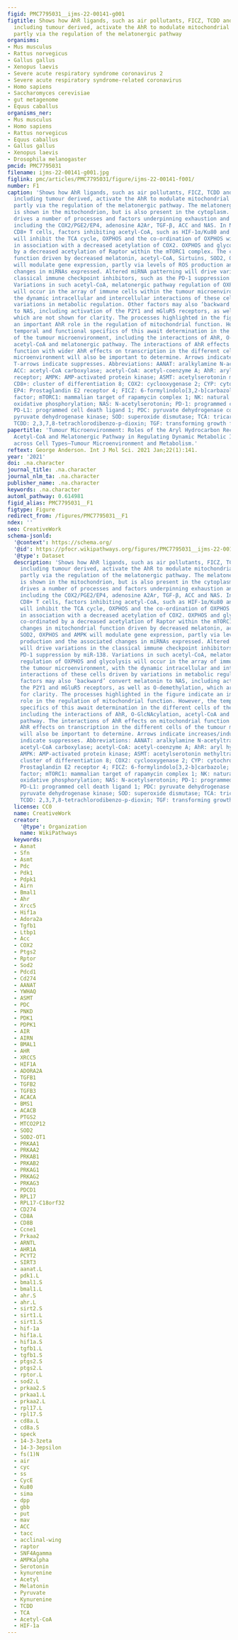 ```yaml
---
figid: PMC7795031__ijms-22-00141-g001
figtitle: Shows how AhR ligands, such as air pollutants, FICZ, TCDD and kynurenine,
  including tumour derived, activate the AhR to modulate mitochondrial metabolism,
  partly via the regulation of the melatonergic pathway
organisms:
- Mus musculus
- Rattus norvegicus
- Gallus gallus
- Xenopus laevis
- Severe acute respiratory syndrome coronavirus 2
- Severe acute respiratory syndrome-related coronavirus
- Homo sapiens
- Saccharomyces cerevisiae
- gut metagenome
- Equus caballus
organisms_ner:
- Mus musculus
- Homo sapiens
- Rattus norvegicus
- Equus caballus
- Gallus gallus
- Xenopus laevis
- Drosophila melanogaster
pmcid: PMC7795031
filename: ijms-22-00141-g001.jpg
figlink: pmc/articles/PMC7795031/figure/ijms-22-00141-f001/
number: F1
caption: 'Shows how AhR ligands, such as air pollutants, FICZ, TCDD and kynurenine,
  including tumour derived, activate the AhR to modulate mitochondrial metabolism,
  partly via the regulation of the melatonergic pathway. The melatonergic pathway
  is shown in the mitochondrion, but is also present in the cytoplasm. AhR activation
  drives a number of processes and factors underpinning exhaustion and tumour survival,
  including the COX2/PGE2/EP4, adenosine A2Ar, TGF-β, ACC and NAS. In NK cells and
  CD8+ T cells, factors inhibiting acetyl-CoA, such as HIF-1α/Ku80 and PDK1 inducers,
  will inhibit the TCA cycle, OXPHOS and the co-ordination of OXPHOS with glycolysis,
  in association with a decreased acetylation of COX2. OXPHOS and glycolysis are co-ordinated
  by a decreased acetylation of Raptor within the mTORC1 complex. The changes in mitochondrial
  function driven by decreased melatonin, acetyl-CoA, Sirtuins, SOD2, OXPHOS and AMPK
  will modulate gene expression, partly via levels of ROS production and the associated
  changes in miRNAs expressed. Altered miRNA patterning will drive variations in the
  classical immune checkpoint inhibitors, such as the PD-1 suppression by miR-138.
  Variations in such acetyl-CoA, melatonergic pathway regulation of OXPHOS and glycolysis
  will occur in the array of immune cells within the tumour microenvironment, with
  the dynamic intracellular and intercellular interactions of these cells driven by
  variations in metabolic regulation. Other factors may also ‘backward’ convert melatonin
  to NAS, including activation of the P2Y1 and mGluR5 receptors, as well as O-demethylation,
  which are not shown for clarity. The processes highlighted in the figure indicate
  an important AhR role in the regulation of mitochondrial function. However, the
  temporal and functional specifics of this await determination in the different cells
  of the tumour microenvironment, including the interactions of AhR, O-GlcNAcylation,
  acetyl-CoA and melatonergic pathway. The interactions of AhR effects on mitochondrial
  function with wider AhR effects on transcription in the different cells of the tumour
  microenvironment will also be important to determine. Arrows indicate increases/induces;
  T-arrows indicate suppresses. Abbreviations: AANAT: aralkylamine N-acetyltransferase;
  ACC: acetyl-CoA carboxylase; acetyl-CoA: acetyl-coenzyme A; AhR: aryl hydrocarbon
  receptor; AMPK: AMP-activated protein kinase; ASMT: acetylserotonin methyltransferase;
  CD8+: cluster of differentiation 8; COX2: cyclooxygenase 2; CYP: cytochrome P450;
  EP4: Prostaglandin E2 receptor 4; FICZ: 6-formylindolo[3,2-b]carbazole; HIF: hypoxia-inducible
  factor; mTORC1: mammalian target of rapamycin complex 1; NK: natural killer; OXPHOS:
  oxidative phosphorylation; NAS: N-acetylserotonin; PD-1: programmed cell death-1:
  PD-L1: programmed cell death ligand 1; PDC: pyruvate dehydrogenase complex; PDK:
  pyruvate dehydrogenase kinase; SOD: superoxide dismutase; TCA: tricarboxylic acid;
  TCDD: 2,3,7,8-tetrachlorodibenzo-p-dioxin; TGF: transforming growth factor.'
papertitle: 'Tumour Microenvironment: Roles of the Aryl Hydrocarbon Receptor, O-GlcNAcylation,
  Acetyl-CoA and Melatonergic Pathway in Regulating Dynamic Metabolic Interactions
  across Cell Types—Tumour Microenvironment and Metabolism.'
reftext: George Anderson. Int J Mol Sci. 2021 Jan;22(1):141.
year: '2021'
doi: .na.character
journal_title: .na.character
journal_nlm_ta: .na.character
publisher_name: .na.character
keywords: .na.character
automl_pathway: 0.614981
figid_alias: PMC7795031__F1
figtype: Figure
redirect_from: /figures/PMC7795031__F1
ndex: ''
seo: CreativeWork
schema-jsonld:
  '@context': https://schema.org/
  '@id': https://pfocr.wikipathways.org/figures/PMC7795031__ijms-22-00141-g001.html
  '@type': Dataset
  description: 'Shows how AhR ligands, such as air pollutants, FICZ, TCDD and kynurenine,
    including tumour derived, activate the AhR to modulate mitochondrial metabolism,
    partly via the regulation of the melatonergic pathway. The melatonergic pathway
    is shown in the mitochondrion, but is also present in the cytoplasm. AhR activation
    drives a number of processes and factors underpinning exhaustion and tumour survival,
    including the COX2/PGE2/EP4, adenosine A2Ar, TGF-β, ACC and NAS. In NK cells and
    CD8+ T cells, factors inhibiting acetyl-CoA, such as HIF-1α/Ku80 and PDK1 inducers,
    will inhibit the TCA cycle, OXPHOS and the co-ordination of OXPHOS with glycolysis,
    in association with a decreased acetylation of COX2. OXPHOS and glycolysis are
    co-ordinated by a decreased acetylation of Raptor within the mTORC1 complex. The
    changes in mitochondrial function driven by decreased melatonin, acetyl-CoA, Sirtuins,
    SOD2, OXPHOS and AMPK will modulate gene expression, partly via levels of ROS
    production and the associated changes in miRNAs expressed. Altered miRNA patterning
    will drive variations in the classical immune checkpoint inhibitors, such as the
    PD-1 suppression by miR-138. Variations in such acetyl-CoA, melatonergic pathway
    regulation of OXPHOS and glycolysis will occur in the array of immune cells within
    the tumour microenvironment, with the dynamic intracellular and intercellular
    interactions of these cells driven by variations in metabolic regulation. Other
    factors may also ‘backward’ convert melatonin to NAS, including activation of
    the P2Y1 and mGluR5 receptors, as well as O-demethylation, which are not shown
    for clarity. The processes highlighted in the figure indicate an important AhR
    role in the regulation of mitochondrial function. However, the temporal and functional
    specifics of this await determination in the different cells of the tumour microenvironment,
    including the interactions of AhR, O-GlcNAcylation, acetyl-CoA and melatonergic
    pathway. The interactions of AhR effects on mitochondrial function with wider
    AhR effects on transcription in the different cells of the tumour microenvironment
    will also be important to determine. Arrows indicate increases/induces; T-arrows
    indicate suppresses. Abbreviations: AANAT: aralkylamine N-acetyltransferase; ACC:
    acetyl-CoA carboxylase; acetyl-CoA: acetyl-coenzyme A; AhR: aryl hydrocarbon receptor;
    AMPK: AMP-activated protein kinase; ASMT: acetylserotonin methyltransferase; CD8+:
    cluster of differentiation 8; COX2: cyclooxygenase 2; CYP: cytochrome P450; EP4:
    Prostaglandin E2 receptor 4; FICZ: 6-formylindolo[3,2-b]carbazole; HIF: hypoxia-inducible
    factor; mTORC1: mammalian target of rapamycin complex 1; NK: natural killer; OXPHOS:
    oxidative phosphorylation; NAS: N-acetylserotonin; PD-1: programmed cell death-1:
    PD-L1: programmed cell death ligand 1; PDC: pyruvate dehydrogenase complex; PDK:
    pyruvate dehydrogenase kinase; SOD: superoxide dismutase; TCA: tricarboxylic acid;
    TCDD: 2,3,7,8-tetrachlorodibenzo-p-dioxin; TGF: transforming growth factor.'
  license: CC0
  name: CreativeWork
  creator:
    '@type': Organization
    name: WikiPathways
  keywords:
  - Aanat
  - Sfn
  - Asmt
  - Pdc
  - Pdk1
  - Pdpk1
  - Airn
  - Bmal1
  - Ahr
  - Xrcc5
  - Hif1a
  - Adora2a
  - Tgfb1
  - Ltbp1
  - Acc
  - COX2
  - Ptgs2
  - Rptor
  - Sod2
  - Pdcd1
  - Cd274
  - AANAT
  - YWHAQ
  - ASMT
  - PDC
  - PNKD
  - PDK1
  - PDPK1
  - AIR
  - AIRN
  - BMAL1
  - AHR
  - XRCC5
  - HIF1A
  - ADORA2A
  - TGFB1
  - TGFB2
  - TGFB3
  - ACACA
  - BMS1
  - ACACB
  - PTGS2
  - MTCO2P12
  - SOD2
  - SOD2-OT1
  - PRKAA1
  - PRKAA2
  - PRKAB1
  - PRKAB2
  - PRKAG1
  - PRKAG2
  - PRKAG3
  - PDCD1
  - RPL17
  - RPL17-C18orf32
  - CD274
  - CD8A
  - CD8B
  - Ccne1
  - Prkaa2
  - ARNTL
  - AHR1A
  - PCYT2
  - SIRT3
  - aanat.L
  - pdk1.L
  - bmal1.S
  - bmal1.L
  - ahr.S
  - ahr.L
  - sirt2.S
  - sirt1.L
  - sirt1.S
  - hif-1a
  - hif1a.L
  - hif1a.S
  - tgfb1.L
  - tgfb1.S
  - ptgs2.S
  - ptgs2.L
  - rptor.L
  - sod2.L
  - prkaa2.S
  - prkaa1.L
  - prkaa2.L
  - rpl17.L
  - rpl17.S
  - cd8a.L
  - cd8a.S
  - speck
  - 14-3-3zeta
  - 14-3-3epsilon
  - fs(1)N
  - air
  - cyc
  - ss
  - CycE
  - Ku80
  - sima
  - dpp
  - gbb
  - put
  - mav
  - ACC
  - tacc
  - acclinal-wing
  - raptor
  - SNF4Agamma
  - AMPKalpha
  - Serotonin
  - kynurenine
  - Acetyl
  - Melatonin
  - Pyruvate
  - Kynurenine
  - TCDD
  - TCA
  - Acetyl-CoA
  - HIF-1a
---
```

